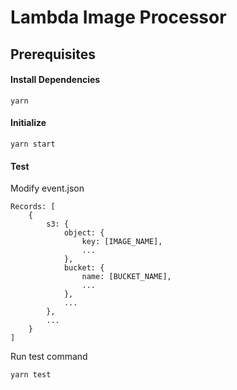 # Lambda Image Processor

## Prerequisites

#### Install Dependencies

```
yarn
```

#### Initialize

```
yarn start
```

#### Test

Modify event.json

```
Records: [
    {
        s3: {
            object: {
                key: [IMAGE_NAME],
                ...
            },
            bucket: {
                name: [BUCKET_NAME],
                ...
            },
            ...
        },
        ...
    }
]
```

Run test command

```
yarn test
```
